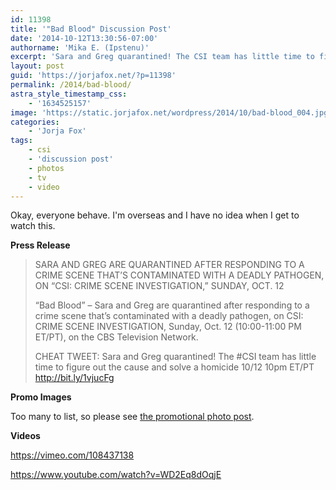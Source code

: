 ```yaml
---
id: 11398
title: '"Bad Blood" Discussion Post'
date: '2014-10-12T13:30:56-07:00'
authorname: 'Mika E. (Ipstenu)'
excerpt: 'Sara and Greg quarantined! The CSI team has little time to figure out the cause and solve a homicide before someone dies.'
layout: post
guid: 'https://jorjafox.net/?p=11398'
permalink: /2014/bad-blood/
astra_style_timestamp_css:
    - '1634525157'
image: 'https://static.jorjafox.net/wordpress/2014/10/bad-blood_004.jpg'
categories:
    - 'Jorja Fox'
tags:
    - csi
    - 'discussion post'
    - photos
    - tv
    - video
---
```


Okay, everyone behave. I'm overseas and I have no idea when I get to watch this.

**Press Release**
<blockquote>SARA AND GREG ARE QUARANTINED AFTER RESPONDING TO A CRIME SCENE THAT’S CONTAMINATED WITH A DEADLY PATHOGEN, ON “CSI: CRIME SCENE INVESTIGATION,” SUNDAY, OCT. 12

“Bad Blood” – Sara and Greg are quarantined after responding to a crime scene that’s contaminated with a deadly pathogen, on CSI: CRIME SCENE INVESTIGATION, Sunday, Oct. 12 (10:00-11:00 PM ET/PT), on the CBS Television Network.

CHEAT TWEET: Sara and Greg quarantined! The #CSI team has little time to figure out the cause and solve a homicide 10/12 10pm ET/PT http://bit.ly/1vjucFg</blockquote>
**Promo Images**

Too many to list, so please see <a href="https://jorjafox.net/2014/bad-blood-promo-images/">the promotional photo post</a>.

**Videos**

https://vimeo.com/108437138

https://www.youtube.com/watch?v=WD2Eq8dOqjE

&nbsp;
